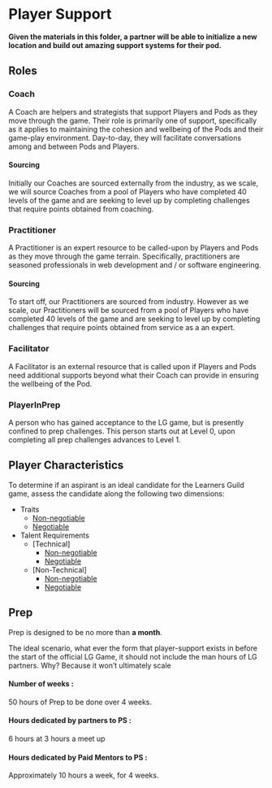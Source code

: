 # Player Support

**Given the materials in this folder, a partner will be able to initialize a new location and build out amazing support systems for their pod.**

## Roles

### Coach
A Coach are helpers and strategists that support Players and Pods as they move through the game. Their role is primarily one of support, specifically as it applies to maintaining the cohesion and wellbeing of the Pods and their game-play environment. Day-to-day, they will facilitate conversations among and between Pods and Players.

#### Sourcing
Initially our Coaches are sourced externally from the industry, as we scale, we will source Coaches from a pool of Players who have completed 40 levels of the game and are seeking to level up by completing challenges that require points obtained from coaching.

### Practitioner
A Practitioner is an expert resource to be called-upon by Players and Pods as they move through the game terrain. Specifically, practitioners are seasoned professionals in web development and / or software engineering.
#### Sourcing
To start off, our Practitioners are sourced from industry. However as we scale, our Practitioners will be sourced from a pool of Players who have completed 40 levels of the game and are seeking to level up by completing challenges that require points obtained from service as a an expert.

### Facilitator
A Facilitator is an external resource that is called upon if Players and Pods need additional supports beyond what their Coach can provide in ensuring the wellbeing of the Pod.

### PlayerInPrep
A person who has gained acceptance to the LG game, but is presently confined to prep challenges. This person starts out at Level 0, upon completing all prep challenges advances to Level 1.

## Player Characteristics

To determine if an aspirant is an ideal candidate for the Learners Guild game, assess the candidate along the following two dimensions:

- Traits
	- [Non-negotiable](/support/Player_Characteristics/Traits_NonNegotiable.md)
	- [Negotiable](/support/Player_Characteristics/Traits_NiceToHave.md)
- Talent Requirements
	- [Technical]
		- [Non-negotiable](/support/Player_Characteristics/Talent_Requiremen_Technical_NonNegotiable.md)
		- [Negotiable](/support/Player_Characteristics/Talent_Requiremen_Technical_NiceToHave.md)
	- [Non-Technical]
		- [Non-negotiable](/support/Player_Characteristics/Talent_Requiremen_NonTechnical_NonNegotiable.md)
		- [Negotiable](/support/Player_Characteristics/Talent_Requiremen_NonTechnical_NiceToHave.md)


## Prep
Prep is designed to be no more than **a month**.

The ideal scenario, what ever the form that player-support exists in before the start of the official LG Game, it should not include the man hours of LG partners. Why? Because it won’t ultimately scale

#### Number of weeks :
50 hours of Prep to be done over 4 weeks.
#### Hours dedicated by partners to PS :
6 hours at 3 hours a meet up
#### Hours dedicated by Paid Mentors to PS :
Approximately 10 hours a week, for 4 weeks.  
